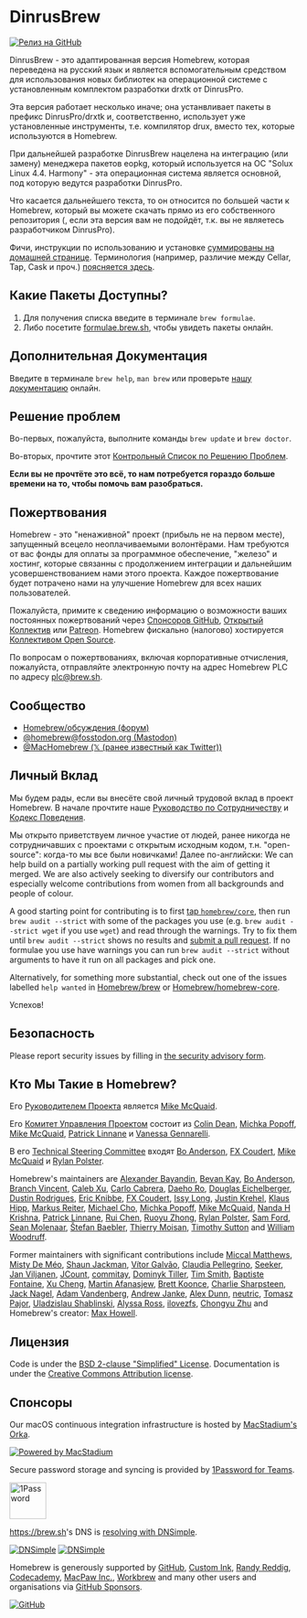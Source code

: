 # DinrusBrew

[![Релиз на GitHub](https://img.shields.io/github/release/Homebrew/brew.svg)](https://github.com/Homebrew/brew/releases)

DinrusBrew - это адаптированная версия Homebrew, которая переведена на русский язык и является вспомогательным средством для использования новых библиотек на операционной системе с установленным комплектом разработки drxtk от DinrusPro.

Эта версия работает несколько иначе; она устанвливает пакеты в префикс DinrusPro/drxtk и, соответственно, использует уже установленные инструменты, т.е. компилятор drux, вместо тех, которые используются в Homebrew.

При дальнейшей разработке DinrusBrew нацелена на интеграцию (или замену) менеджера пакетов eopkg, который используется на ОС "Solux Linux 4.4. Harmony" -
эта операционная система является основной, под которую ведутся разработки DinrusPro.

Что касается дальнейшего текста, то он относится по большей части к Homebrew, который вы можете скачать прямо из его собственного репозитория (, если эта версия вам не подойдёт, т.к. вы не являетесь разработчиком DinrusPro).

Фичи, инструкции по использованию и установке [суммированы на домашней странице](https://brew.sh). Терминология (например, различие между Cellar, Tap, Cask и проч.) [поясняется здесь](https://docs.brew.sh/Formula-Cookbook#homebrew-terminology).

## Какие Пакеты Доступны?

1. Для получения списка введите в терминале `brew formulae`.
2. Либо посетите [formulae.brew.sh](https://formulae.brew.sh), чтобы увидеть пакеты онлайн.

## Дополнительная Документация

Введите в терминале `brew help`, `man brew` или проверьте [нашу документацию](https://docs.brew.sh/) онлайн.

## Решение проблем

Во-первых, пожалуйста, выполните команды `brew update` и `brew doctor`.

Во-вторых, прочтите этот [Контрольный Список по Решению Проблем](https://docs.brew.sh/Troubleshooting).

**Если вы не прочтёте это всё, то нам потребуется гораздо больше времени на то, чтобы помочь вам разобраться.**

## Пожертвования

Homebrew - это "ненаживной" проект (прибыль не на первом месте), запущенный всецело неоплачиваемыми волонтёрами. Нам требуются от вас фонды для оплаты за программное обеспечение, "железо" и хостинг, которые связанны с продолжением интеграции и дальнейшим усовершенствованием нами этого проекта. Каждое пожертвование будет потрачено нами на улучшение Homebrew для всех наших пользователей.

Пожалуйста, примите к сведению информацию о возможности ваших постоянных пожертвований через [Спонсоров GitHub](https://github.com/sponsors/Homebrew), [Открытый Коллектив](https://opencollective.com/homebrew) или [Patreon](https://www.patreon.com/homebrew). Homebrew фискально (налогово) хостируется [Коллективом Open Source](https://opencollective.com/opensource).

По вопросам о пожертвованиях, включая корпоративные отчисления, пожалуйста, отправляйте электронную почту на адрес Homebrew PLC по адресу [plc@brew.sh](mailto:plc@brew.sh).

## Сообщество

- [Homebrew/обсуждения (форум)](https://github.com/orgs/Homebrew/discussions)
- [@homebrew@fosstodon.org (Mastodon)](https://fosstodon.org/@homebrew)
- [@MacHomebrew (𝕏 (ранее известный как Twitter))](https://x.com/MacHomebrew)

## Личный Вклад

Мы будем рады, если вы внесёте свой личный трудовой вклад в проект Homebrew. В начале прочтите наше [Руководство по Сотрудничеству](CONTRIBUTING.md) и [Кодекс Поведения](https://github.com/Homebrew/.github/blob/HEAD/CODE_OF_CONDUCT.md#code-of-conduct).

Мы открыто приветствуем личное участие от людей, ранее никогда не сотрудничавших с проектами с открытым исходным кодом, т.н. "open-source": когда-то мы все были новичками! Далее по-английски: We can help build on a partially working pull request with the aim of getting it merged. We are also actively seeking to diversify our contributors and especially welcome contributions from women from all backgrounds and people of colour.

A good starting point for contributing is to first [tap `homebrew/core`](https://docs.brew.sh/FAQ#can-i-edit-formulae-myself), then run `brew audit --strict` with some of the packages you use (e.g. `brew audit --strict wget` if you use `wget`) and read through the warnings. Try to fix them until `brew audit --strict` shows no results and [submit a pull request](https://docs.brew.sh/How-To-Open-a-Homebrew-Pull-Request). If no formulae you use have warnings you can run `brew audit --strict` without arguments to have it run on all packages and pick one.

Alternatively, for something more substantial, check out one of the issues labelled `help wanted` in [Homebrew/brew](https://github.com/homebrew/brew/issues?q=is%3Aopen+is%3Aissue+label%3A%22help+wanted%22) or [Homebrew/homebrew-core](https://github.com/homebrew/homebrew-core/issues?q=is%3Aopen+is%3Aissue+label%3A%22help+wanted%22).

Успехов!

## Безопасность

Please report security issues by filling in [the security advisory form](https://github.com/dinrus/brew/security/advisories/new).

## Кто Мы Такие в Homebrew?

Его [Руководителем Проекта](https://docs.brew.sh/Homebrew-Governance#6-project-leader) является [Mike McQuaid](https://github.com/MikeMcQuaid).

Его [Комитет Управления Проектом](https://docs.brew.sh/Homebrew-Governance#4-project-leadership-committee) состоит из [Colin Dean](https://github.com/colindean), [Michka Popoff](https://github.com/iMichka), [Mike McQuaid](https://github.com/MikeMcQuaid), [Patrick Linnane](https://github.com/p-linnane) и [Vanessa Gennarelli](https://github.com/mozzadrella).

В его [Technical Steering Committee](https://docs.brew.sh/Homebrew-Governance#7-technical-steering-committee) входят [Bo Anderson](https://github.com/Bo98), [FX Coudert](https://github.com/fxcoudert), [Mike McQuaid](https://github.com/MikeMcQuaid) и [Rylan Polster](https://github.com/Rylan12).

Homebrew's maintainers are [Alexander Bayandin](https://github.com/bayandin), [Bevan Kay](https://github.com/bevanjkay), [Bo Anderson](https://github.com/Bo98), [Branch Vincent](https://github.com/branchvincent), [Caleb Xu](https://github.com/alebcay), [Carlo Cabrera](https://github.com/carlocab), [Daeho Ro](https://github.com/daeho-ro), [Douglas Eichelberger](https://github.com/dduugg), [Dustin Rodrigues](https://github.com/dtrodrigues), [Eric Knibbe](https://github.com/EricFromCanada), [FX Coudert](https://github.com/fxcoudert), [Issy Long](https://github.com/issyl0), [Justin Krehel](https://github.com/krehel), [Klaus Hipp](https://github.com/khipp), [Markus Reiter](https://github.com/reitermarkus), [Michael Cho](https://github.com/cho-m), [Michka Popoff](https://github.com/iMichka), [Mike McQuaid](https://github.com/MikeMcQuaid), [Nanda H Krishna](https://github.com/nandahkrishna), [Patrick Linnane](https://github.com/p-linnane), [Rui Chen](https://github.com/chenrui333), [Ruoyu Zhong](https://github.com/ZhongRuoyu), [Rylan Polster](https://github.com/Rylan12), [Sam Ford](https://github.com/samford), [Sean Molenaar](https://github.com/SMillerDev), [Štefan Baebler](https://github.com/stefanb), [Thierry Moisan](https://github.com/Moisan), [Timothy Sutton](https://github.com/timsutton) and [William Woodruff](https://github.com/woodruffw).

Former maintainers with significant contributions include [Miccal Matthews](https://github.com/miccal), [Misty De Méo](https://github.com/mistydemeo), [Shaun Jackman](https://github.com/sjackman), [Vítor Galvão](https://github.com/vitorgalvao), [Claudia Pellegrino](https://github.com/claui), [Seeker](https://github.com/SeekingMeaning), [Jan Viljanen](https://github.com/javian), [JCount](https://github.com/jcount), [commitay](https://github.com/commitay), [Dominyk Tiller](https://github.com/DomT4), [Tim Smith](https://github.com/tdsmith), [Baptiste Fontaine](https://github.com/bfontaine), [Xu Cheng](https://github.com/xu-cheng), [Martin Afanasjew](https://github.com/UniqMartin), [Brett Koonce](https://github.com/asparagui), [Charlie Sharpsteen](https://github.com/Sharpie), [Jack Nagel](https://github.com/jacknagel), [Adam Vandenberg](https://github.com/adamv), [Andrew Janke](https://github.com/apjanke), [Alex Dunn](https://github.com/dunn), [neutric](https://github.com/neutric), [Tomasz Pajor](https://github.com/nijikon), [Uladzislau Shablinski](https://github.com/vladshablinsky), [Alyssa Ross](https://github.com/alyssais), [ilovezfs](https://github.com/ilovezfs), [Chongyu Zhu](https://github.com/lembacon) and Homebrew's creator: [Max Howell](https://github.com/mxcl).

## Лицензия

Code is under the [BSD 2-clause "Simplified" License](LICENSE.txt).
Documentation is under the [Creative Commons Attribution license](https://creativecommons.org/licenses/by/4.0/).

## Спонсоры

Our macOS continuous integration infrastructure is hosted by [MacStadium's Orka](https://www.macstadium.com/customers/homebrew).

[![Powered by MacStadium](https://cloud.githubusercontent.com/assets/125011/22776032/097557ac-eea6-11e6-8ba8-eff22dfd58f1.png)](https://www.macstadium.com)

Secure password storage and syncing is provided by [1Password for Teams](https://1password.com/teams/).

[<img src="https://i.1password.com/akb/featured/1password-icon.svg" alt="1Password" height="64">](https://1password.com)

<https://brew.sh>'s DNS is [resolving with DNSimple](https://dnsimple.com/resolving/homebrew).

[![DNSimple](https://cdn.dnsimple.com/assets/resolving-with-us/logo-light.png)](https://dnsimple.com/resolving/homebrew#gh-light-mode-only)
[![DNSimple](https://cdn.dnsimple.com/assets/resolving-with-us/logo-dark.png)](https://dnsimple.com/resolving/homebrew#gh-dark-mode-only)

Homebrew is generously supported by [GitHub](https://github.com/github), [Custom Ink](https://github.com/customink), [Randy Reddig](https://github.com/ydnar), [Codecademy](https://github.com/Codecademy), [MacPaw Inc.](https://github.com/MacPaw), [Workbrew](https://github.com/Workbrew) and many other users and organisations via [GitHub Sponsors](https://github.com/sponsors/Homebrew).

[![GitHub](https://github.com/github.png?size=64)](https://github.com/github)
